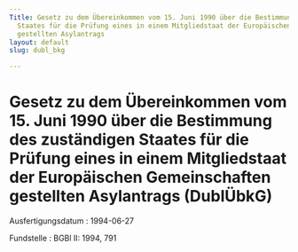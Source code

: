 ```yaml
---
Title: Gesetz zu dem Übereinkommen vom 15. Juni 1990 über die Bestimmung des zuständigen
  Staates für die Prüfung eines in einem Mitgliedstaat der Europäischen Gemeinschaften
  gestellten Asylantrags
layout: default
slug: dubl_bkg

---
```


# Gesetz zu dem Übereinkommen vom 15. Juni 1990 über die Bestimmung des zuständigen Staates für die Prüfung eines in einem Mitgliedstaat der Europäischen Gemeinschaften gestellten Asylantrags (DublÜbkG)

Ausfertigungsdatum
:   1994-06-27

Fundstelle
:   BGBl II: 1994, 791

